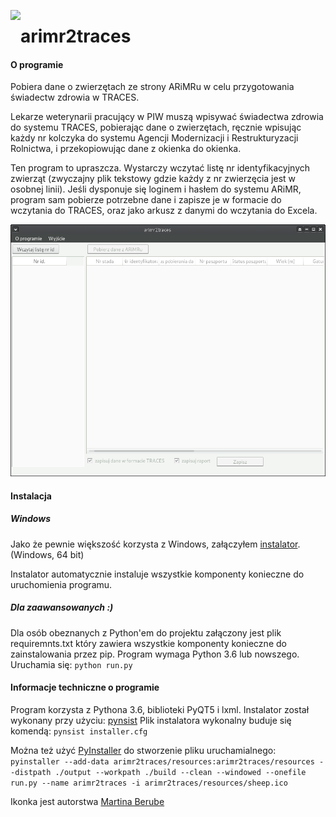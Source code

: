 <a href="url"><img src="https://github.com/jedrus2000/arimr2traces/raw/master/arimr2traces/resources/sheep.ico" align="left" height="48" ></a>
# arimr2traces

#### O programie

Pobiera dane o zwierzętach ze strony ARiMRu w celu przygotowania świadectw zdrowia w TRACES.

Lekarze weterynarii pracujący w PIW muszą wpisywać świadectwa zdrowia do systemu TRACES,
pobierając dane o zwierzętach, ręcznie wpisując każdy nr kolczyka do systemu Agencji 
Modernizacji i Restrukturyzacji Rolnictwa, i przekopiowując dane z okienka do okienka.

Ten program to upraszcza. Wystarczy wczytać listę nr identyfikacyjnych zwierząt (zwyczajny plik 
tekstowy gdzie każdy z nr zwierzęcia jest w osobnej linii).
Jeśli dysponuje się loginem i hasłem do systemu ARiMR, program sam pobierze potrzebne
 dane i zapisze je w formacie do wczytania do TRACES, oraz jako arkusz z danymi do wczytania do
 Excela.

![](screenshot.png)

#### Instalacja

##### Windows
Jako że pewnie większość korzysta z Windows, załączyłem [instalator](https://github.com/jedrus2000/arimr2traces/releases). (Windows, 64 bit)


Instalator automatycznie instaluje wszystkie komponenty konieczne do uruchomienia programu.

##### Dla zaawansowanych :)
Dla osób obeznanych z Python'em do projektu załączony jest plik requiremnts.txt który zawiera wszystkie komponenty konieczne do zainstalowania przez pip.
Program wymaga Python 3.6 lub nowszego. Uruchamia się: `python run.py`


#### Informacje techniczne o programie
Program korzysta z Pythona 3.6, biblioteki PyQT5 i lxml.
Instalator został wykonany przy użyciu: [pynsist](https://github.com/takluyver/pynsist)
Plik instalatora wykonalny buduje się komendą: `pynsist installer.cfg`

Można też użyć [PyInstaller](http://www.pyinstaller.org/) do stworzenie pliku uruchamialnego: `pyinstaller --add-data arimr2traces/resources:arimr2traces/resources --distpath ./output --workpath ./build --clean --windowed --onefile run.py --name arimr2traces -i arimr2traces/resources/sheep.ico`

Ikonka jest autorstwa [Martina Berube](http://www.softicons.com/animal-icons/animal-icons-by-martin-berube)
